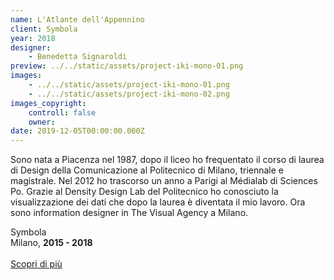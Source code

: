 ```yaml
---
name: L'Atlante dell'Appennino
client: Symbola
year: 2018
designer:
    - Benedetta Signaroldi
preview: ../../static/assets/project-iki-mono-01.png
images:
    - ../../static/assets/project-iki-mono-01.png
    - ../../static/assets/project-iki-mono-02.png
images_copyright:
    controll: false
    owner:
date: 2019-12-05T00:00:00.000Z
---
```


Sono nata a Piacenza nel 1987, dopo il liceo ho frequentato il corso di laurea di Design della Comunicazione al Politecnico di Milano, triennale e magistrale. Nel 2012 ho trascorso un anno a Parigi al Médialab di Sciences Po. Grazie al Density Design Lab del Politecnico ho conosciuto la visualizzazione dei dati che dopo la laurea è diventata il mio lavoro. Ora sono information designer in The Visual Agency a Milano.

Symbola  
Milano, **2015 - 2018**<br><br>
[Scopri di più](https://thevisualagency.com/it/lavori/all/787-appennino-make-it-happen/)

